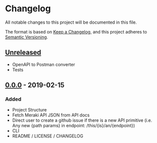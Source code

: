 # Changelog
All notable changes to this project will be documented in this file.

The format is based on [Keep a Changelog](https://keepachangelog.com/en/1.0.0/),
and this project adheres to [Semantic Versioning](https://semver.org/spec/v2.0.0.html).

## [Unreleased]
* OpenAPI to Postman converter
* Tests

## [0.0.0] - 2019-02-15
### Added
* Project Structure
* Fetch Meraki API JSON from API docs
* Direct user to create a github issue if there is a new API primitive 
  (i.e. Any new {path params} in endpoint: /this/{is}/an/{endpoint})
* CLI
* README / LICENSE / CHANGELOG

<!---
CHANGELOG TYPES

Added:      for new features. 
Changed:    for changes in existing functionality.
Deprecated: for soon-to-be removed features.
Removed:    for now removed features.
Fixed:      for any bug fixes.
Security:   for vulnerability fixes.
-->

[Unreleased]: https://github.com/pocc/apigen/compare/v0.0.0...HEAD
[0.0.0]: https://github.com/pocc/apigen/commit/ba8dec9